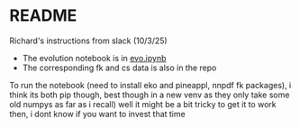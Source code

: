 # README

Richard's instructions from slack (10/3/25)

- The evolution notebook is in [evo.ipynb](https://github.com/rdebrand/pdffit/blob/main/examples/evolution/evo.ipynb)
- The corresponding fk and cs data is also in the repo

To run the notebook (need to install eko and pineappl, nnpdf fk packages), i think its both pip though, best though in a new venv as they only take some old numpys as far as i recall)
well it might be a bit tricky to get it to work then, i dont know if you want to invest that time

